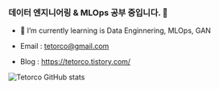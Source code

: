 ### 데이터 엔지니어링 & MLOps 공부 중입니다. 👋

- 🌱 I’m currently learning is Data Enginnering, MLOps, GAN

- Email : tetorco@gmail.com
- Blog : https://tetorco.tistory.com/

<!--[![Notion Badge](https://img.shields.io/badge/Notion-7719AA?style=flat-square&logo=notion&link=https://lush-saltopus-708.notion.site/TetorCo-Notion-28a2a3785b4d438d8eec908d8dd821d8)](https://lush-saltopus-708.notion.site/TetorCo-Notion-28a2a3785b4d438d8eec908d8dd821d8)-->

![Tetorco GitHub stats](https://github-readme-stats.vercel.app/api?username=Tetorco&show_icons=true&theme=cobalt2)

<!--[![Solved.ac 프로필](http://mazassumnida.wtf/api/v2/generate_badge?boj=zzaa0323)](https://solved.ac/zzaa0323)
[![KnlnKS's LeetCode stats](https://leetcode-stats-six.vercel.app/api?username=TetorCo&theme=dark)](https://github.com/TetorCo/daliy_commit_leetcode)-->

<!--
**TetorCo/TetorCo** is a ✨ _special_ ✨ repository because its `README.md` (this file) appears on your GitHub profile.

Here are some ideas to get you started:

- 🔭 I’m currently working on ...
- 🌱 I’m currently learning ...
- 👯 I’m looking to collaborate on ...
- 🤔 I’m looking for help with ...
- 💬 Ask me about ...
- 📫 How to reach me: ...
- 😄 Pronouns: ...
- ⚡ Fun fact: ...
-->
